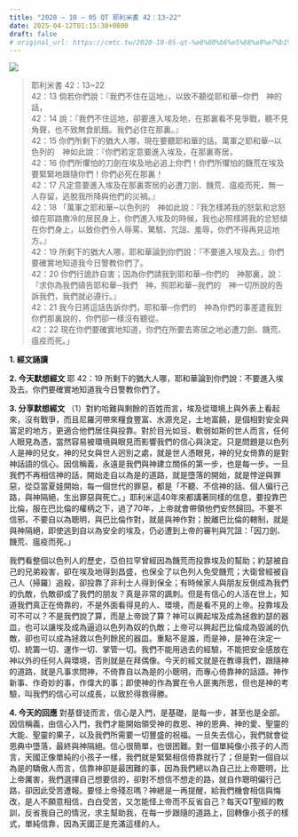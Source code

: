 ```yaml
---
title: "2020 – 10 – 05 QT 耶利米書 42：13~22"
date: 2025-04-12T01:15:38+0800
draft: false
# original_url: https://cmtc.tw/2020-10-05-qt-%e8%80%b6%e5%88%a9%e7%b1%b3%e6%9b%b8-42%ef%bc%9a1322
---
```


![](/images/qt.jpg)
> 耶利米書 42：13\~22  
> 42：13 倘若你們說：『我們不住在這地』，以致不聽從耶和華─你們　神的話，  
> 42：14 說：『我們不住這地，卻要進入埃及地，在那裏看不見爭戰，聽不見角聲，也不致無食飢餓。我們必住在那裏。』  
> 42：15 你們所剩下的猶大人哪，現在要聽耶和華的話。萬軍之耶和華─以色列的　神如此說：『你們若定意要進入埃及，在那裏寄居，  
> 42：16 你們所懼怕的刀劍在埃及地必追上你們！你們所懼怕的饑荒在埃及要緊緊地跟隨你們！你們必死在那裏！  
> 42：17 凡定意要進入埃及在那裏寄居的必遭刀劍、饑荒、瘟疫而死，無一人存留，逃脫我所降與他們的災禍。』  
> 42：18 「萬軍之耶和華─以色列的　神如此說：『我怎樣將我的怒氣和忿怒傾在耶路撒冷的居民身上，你們進入埃及的時候，我也必照樣將我的忿怒傾在你們身上，以致你們令人辱罵、驚駭、咒詛、羞辱，你們不得再見這地方。』  
> 42：19 所剩下的猶大人哪，耶和華論到你們說：『不要進入埃及去。』你們要確實地知道我今日警教你們了。  
> 42：20 你們行詭詐自害；因為你們請我到耶和華─你們的　神那裏，說：『求你為我們禱告耶和華─我們　神，照耶和華─我們的　神一切所說的告訴我們，我們就必遵行。』  
> 42：21 我今日將這話告訴你們，耶和華─你們的　神為你們的事差遣我到你們那裏說的，你們卻一樣沒有聽從。  
> 42：22 現在你們要確實地知道，你們在所要去寄居之地必遭刀劍、饑荒、瘟疫而死。」

**1. 經文誦讀**

**2.  今天默想經文**
耶 42：19 所剩下的猶大人哪，耶和華論到你們說：不要進入埃及去。你們要確實地知道我今日警教你們了。

**3. 分享默想經文**
（1）對約哈難與剩餘的百姓而言，埃及從環境上與外表上看起來，沒有戰爭，而且尼羅河帶來糧食豐富、水源充足，土地富饒，是個相對安全與富足的地方，更適合他們居住與投靠。對於目光如豆、軟弱如斯的世人而言，任何人眼見為憑，當然容易被環境與眼見而影響我們的信心與決定。只是問題是以色列人是神的兒女，神的兒女與世人迥別之處，就是世人憑眼見，神的兒女倚靠的是對神話語的信心。因信稱義，永遠是我們與神建立關係的第一步，也是每一步。一旦我們不再相信神的話，開始走自以為是的道路，就是墮落的開始，就是悖逆與罪惡，從亞當夏娃開始，每一個世代的罪惡，都是「不聽、不信神的話、個人偏行己路，與神隔絕，生出罪惡與死亡。」耶利米這40年來都講著同樣的信息，要投靠巴比倫，服在巴比倫的權柄之下，過了70年，上帝就會帶領他們安然歸回。不要不信邪，不要自以為聰明，與巴比倫作對，就是與神作對；脫離巴比倫的轄制，就是與神隔絕，即使逃到自以為安全的埃及，仍必遭到上帝的審判與咒詛：「因刀劍、饑荒、瘟疫而死。」

我們看整個以色列人的歷史，亞伯拉罕曾經因為饑荒而投靠埃及的幫助；約瑟被自己的兄弟殺害，卻在埃及地得到昌盛，也保全了以色列人免受饑荒；大衛曾經被自己人（掃羅）追殺，卻投靠了非利士人得到保全；有時候家人與朋友反倒成為我們的仇敵，仇敵卻成了我們的朋友？真是非常的諷刺。但是有信心的人活在世上，知道我們真正在倚靠的，不是外面看得見的人、環境，而是看不見的上帝。投靠埃及可不可以？不是我們說了算，而是上帝說了算？神可以興起埃及成為拯救約瑟的器皿，也可以讓埃及成為逼迫以色列為奴的仇敵；上帝可以興起巴比倫成為毀滅的仇敵，卻也可以成為拯救以色列餘民的器皿。重點不是誰，而是神，是神在決定一切、統籌一切、運作一切、掌管一切。我們不能用過去的經驗，不能把安全感放在神以外的任何人與環境，否則就是在拜偶像。今天的經文就是在教導我們，跟隨神的道路，就是凡事求問神，不倚靠自以為是的小聰明，而專心倚靠神的話語。神作新事、作奇妙的事，作偉大的事；即使神的作為實在令人匪夷所思，但也是神的考驗，叫我們的信心可以成長，以致於得救得勝。

**4. 今天的回應**
對基督徒而言，信心是入門，是基礎，是每一步，甚至也是全部。因信稱義，由信心入門，我們才能開始領受神的救恩、神的恩典、神的愛、聖靈的大能、聖靈的果子，以及我們所需要一切豐盛的祝福。一旦失去信心，我們就會從恩典中墮落，最終與神隔絕。信心很簡單，也很困難。對一個單純像小孩子的人而言，天國正像單純的小孩子一樣，我們就是緊緊相信倚靠就行了；但是對一個自以為是的驕傲人而言，信靠神卻是最困難的事，因為我們總以為自己比上帝聰明，比上帝厲害，我們選擇自己想要信的，卻對不想信不想走的路，就自作聰明偏行己路，卻因此受苦遭報。要怪上帝殘忍嗎？神總是一再提醒，給我們機會相信與悔改，是人不願意相信，白白受苦，又怎能怪上帝而不反省自己？每天QT聖經的教訓，反省我自己的情況，求主幫助我，在每一步跟隨的道路上，回轉像小孩子的樣式，單純信靠，因為天國正是充滿這樣的人。
